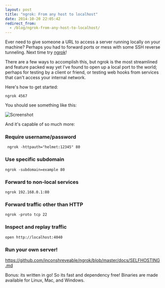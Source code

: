 ```yaml
---
layout: post
title: "ngrok: From any host to localhost"
date: 2014-10-20 22:05:42
redirect_from:
  - /blog/ngrok-from-any-host-to-localhost/
---
```

Ever need to give someone a URL to access a server running locally on your machine? Perhaps you had to forward ports or mess with some SSH reverse tunneling. Next time try [ngrok](https://ngrok.com/)!

There are a few ways to accomplish this, but ngrok is the most streamlined and feature packed way yet I've found to open up a local port to the world; perhaps for testing by a client or friend, or testing web hooks from services that can't access your internal network.

Here's how to get started:

    ngrok 4567

You should see something like this:

![Screenshot](http://d1j4kwyjzsqmb8.cloudfront.net/20141020180215.png)

And it's capable of so much more:

### Require username/password

     ngrok -httpauth="helmet:12345" 80

### Use specific subdomain

    ngrok -subdomain=example 80

### Forward to non-local services

    ngrok 192.168.0.1:80

### Forward traffic other than HTTP

    ngrok -proto tcp 22

### Inspect and replay traffic

    open http://localhost:4040

### Run your own server!

https://github.com/inconshreveable/ngrok/blob/master/docs/SELFHOSTING.md

Bonus: its written in go! So its fast and dependency free! Binaries are made available for Linux, Mac, and Windows.
